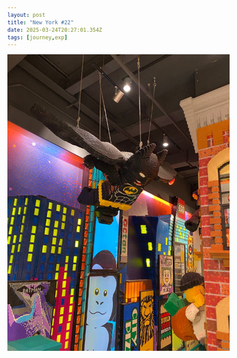 ```yaml
---
layout: post
title: "New York #22"
date: 2025-03-24T20:27:01.354Z
tags: [journey,exp]
---
```


![New York #22](/assets/images/2025-03-24-image202701.png)

